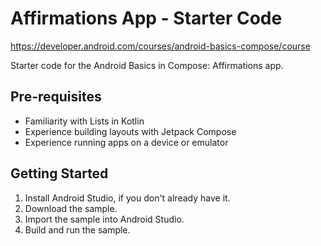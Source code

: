 Affirmations App - Starter Code
================================
https://developer.android.com/courses/android-basics-compose/course

Starter code for the Android Basics in Compose: Affirmations app.

Pre-requisites
--------------
* Familiarity with Lists in Kotlin
* Experience building layouts with Jetpack Compose
* Experience running apps on a device or emulator


Getting Started
---------------
1. Install Android Studio, if you don't already have it.
2. Download the sample.
3. Import the sample into Android Studio.
4. Build and run the sample.
